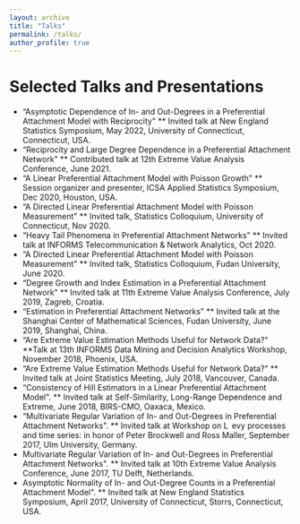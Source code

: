 ```yaml
---
layout: archive
title: "Talks"
permalink: /talks/
author_profile: true
---
```


Selected Talks and Presentations
======

* “Asymptotic Dependence of In- and Out-Degrees in a Preferential Attachment Model with Reciprocity"** Invited talk at New England Statistics Symposium, May 2022, University of Connecticut, Connecticut, USA.* “Reciprocity and Large Degree Dependence in a Preferential Attachment Network"** Contributed talk at 12th Extreme Value Analysis Conference, June 2021.* “A Linear Preferential Attachment Model with Poisson Growth"** Session organizer and presenter, ICSA Applied Statistics Symposium, Dec 2020, Houston, USA.* “A Directed Linear Preferential Attachment Model with Poisson Measurement"** Invited talk, Statistics Colloquium, University of Connecticut, Nov 2020.* “Heavy Tail Phenomena in Preferential Attachment Networks"** Invited talk at INFORMS Telecommunication & Network Analytics, Oct 2020.* “A Directed Linear Preferential Attachment Model with Poisson Measurement"** Invited talk, Statistics Colloquium, Fudan University, June 2020.* “Degree Growth and Index Estimation in a Preferential Attachment Network"** Invited talk at 11th Extreme Value Analysis Conference, July 2019, Zagreb, Croatia.* “Estimation in Preferential Attachment Networks"** Invited talk at the Shanghai Center of Mathematical Sciences, Fudan University, June 2019, Shanghai, China.
* “Are Extreme Value Estimation Methods Useful for Network Data?"**Talk at 13th INFORMS Data Mining and Decision Analytics Workshop, November 2018, Phoenix, USA.* “Are Extreme Value Estimation Methods Useful for Network Data?"** Invited talk at Joint Statistics Meeting, July 2018, Vancouver, Canada.* “Consistency of Hill Estimators in a Linear Preferential Attachment Model".** Invited talk at Self-Similarity, Long-Range Dependence and Extreme, June 2018, BIRS-CMO, Oaxaca, Mexico.* “Multivariate Regular Variation of In- and Out-Degrees in Preferential Attachment Networks".** Invited talk at Workshop on L evy processes and time series: in honor of Peter Brockwell and Ross Maller, September 2017, Ulm University, Germany.* Multivariate Regular Variation of In- and Out-Degrees in Preferential Attachment Networks".** Invited talk at 10th Extreme Value Analysis Conference, June 2017, TU Delft, Netherlands.* Asymptotic Normality of In- and Out-Degree Counts in a Preferential Attachment Model".** Invited talk at New England Statistics Symposium, April 2017, University of Connecticut, Storrs, Connecticut, USA.

